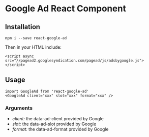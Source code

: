 # Google Ad React Component

## Installation
```
npm i --save react-google-ad
```

Then in your HTML include:

```
<script async src="//pagead2.googlesyndication.com/pagead/js/adsbygoogle.js"></script>
```

## Usage

```
import GoogleAd from 'react-google-ad'
<GoogleAd client="xxx" slot="xxx" format="xxx" />
```

### Arguments
- *client:* the data-ad-client provided by Google
- *slot:* the data-ad-slot provided by Google
- *format:* the data-ad-format provided by Google